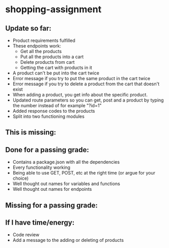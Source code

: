# shopping-assignment 

Update so far:
-
- Product requirements fulfilled
- These endpoints work:
	- Get all the products
	- Put all the products into a cart
	- Delete products from cart
	- Getting the cart with products in it
- A product can't be put into the cart twice
- Error message if you try to put the same product in the cart twice
- Error message if you try to delete a product from the cart that doesn't exist
- When adding a product, you get info about the specific product.
- Updated route parameters so you can get, post and a product by typing the number instead of for example "?id=1"
- Added response codes to the products
- Split into two functioning modules

This is missing:
-

Done for a passing grade:
-
- Contains a package.json with all the dependencies
- Every functionality working
- Being able to use GET, POST, etc at the right time (or argue for your choice)
- Well thought out names for variables and functions
- Well thought out names for endpoints

Missing for a passing grade:
-

If I have time/energy:
-
- Code review
- Add a message to the adding or deleting of products